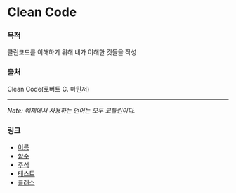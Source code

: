# Clean Code
### 목적
클린코드를 이해하기 위해 내가 이해한 것들을 작성
### 출처
Clean Code(로버트 C. 마틴저)

---
*Note: 예제에서 사용하는 언어는 모두 코틀린이다.*
### 링크
- [이름]()
- [함수]()
- [주석]()
- [테스트]()
- [클래스]()
